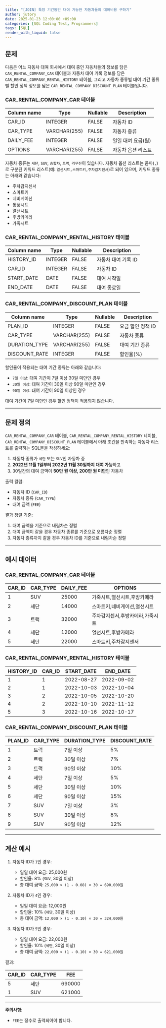 ```yaml
---
title: "[JOIN] 특정 기간동안 대여 가능한 자동차들의 대여비용 구하기"
author: jutory
date: 2025-01-23 12:00:00 +09:00
categories: [SQL Coding Test, Programmers]
tags: [SQL]
render_with_liquid: false
---
```


## 문제

다음은 어느 자동차 대여 회사에서 대여 중인 자동차들의 정보를 담은 `CAR_RENTAL_COMPANY_CAR` 테이블과 자동차 대여 기록 정보를 담은 `CAR_RENTAL_COMPANY_RENTAL_HISTORY` 테이블, 그리고 자동차 종류별 대여 기간 종류별 할인 정책 정보를 담은 `CAR_RENTAL_COMPANY_DISCOUNT_PLAN` 테이블입니다.

### CAR_RENTAL_COMPANY_CAR 테이블

| Column name | Type          | Nullable | Description                 |
|-------------|---------------|----------|-----------------------------|
| CAR_ID      | INTEGER       | FALSE    | 자동차 ID                  |
| CAR_TYPE    | VARCHAR(255)  | FALSE    | 자동차 종류                |
| DAILY_FEE   | INTEGER       | FALSE    | 일일 대여 요금(원)         |
| OPTIONS     | VARCHAR(255)  | FALSE    | 자동차 옵션 리스트         |

자동차 종류는 `세단`, `SUV`, `승합차`, `트럭`, `리무진`이 있습니다. 자동차 옵션 리스트는 콤마(`,`)로 구분된 키워드 리스트(예: `열선시트,스마트키,주차감지센서`)로 되어 있으며, 키워드 종류는 아래와 같습니다:

- 주차감지센서
- 스마트키
- 네비게이션
- 통풍시트
- 열선시트
- 후방카메라
- 가죽시트

### CAR_RENTAL_COMPANY_RENTAL_HISTORY 테이블

| Column name | Type    | Nullable | Description         |
|-------------|---------|----------|---------------------|
| HISTORY_ID  | INTEGER | FALSE    | 자동차 대여 기록 ID |
| CAR_ID      | INTEGER | FALSE    | 자동차 ID          |
| START_DATE  | DATE    | FALSE    | 대여 시작일         |
| END_DATE    | DATE    | FALSE    | 대여 종료일         |

### CAR_RENTAL_COMPANY_DISCOUNT_PLAN 테이블

| Column name    | Type          | Nullable | Description                     |
|----------------|---------------|----------|---------------------------------|
| PLAN_ID        | INTEGER       | FALSE    | 요금 할인 정책 ID              |
| CAR_TYPE       | VARCHAR(255)  | FALSE    | 자동차 종류                    |
| DURATION_TYPE  | VARCHAR(255)  | FALSE    | 대여 기간 종류                 |
| DISCOUNT_RATE  | INTEGER       | FALSE    | 할인율(%)                      |

할인율이 적용되는 대여 기간 종류는 아래와 같습니다:

- `7일 이상`: 대여 기간이 7일 이상 30일 미만인 경우
- `30일 이상`: 대여 기간이 30일 이상 90일 미만인 경우
- `90일 이상`: 대여 기간이 90일 이상인 경우

대여 기간이 7일 미만인 경우 할인 정책이 적용되지 않습니다.

---

## 문제 정의

`CAR_RENTAL_COMPANY_CAR` 테이블, `CAR_RENTAL_COMPANY_RENTAL_HISTORY` 테이블, `CAR_RENTAL_COMPANY_DISCOUNT_PLAN` 테이블에서 아래 조건을 만족하는 자동차 리스트를 출력하는 SQL문을 작성하세요:

1. 자동차 종류가 `세단` 또는 `SUV`인 자동차 중
2. **2022년 11월 1일부터 2022년 11월 30일까지 대여 가능**하고
3. 30일간의 대여 금액이 **50만 원 이상, 200만 원 미만**인 자동차

출력 컬럼:
- 자동차 ID (`CAR_ID`)
- 자동차 종류 (`CAR_TYPE`)
- 대여 금액 (`FEE`)

결과 정렬 기준:
1. 대여 금액을 기준으로 내림차순 정렬
2. 대여 금액이 같을 경우 자동차 종류를 기준으로 오름차순 정렬
3. 자동차 종류까지 같을 경우 자동차 ID를 기준으로 내림차순 정렬

---

## 예시 데이터

### CAR_RENTAL_COMPANY_CAR 테이블

| CAR_ID | CAR_TYPE | DAILY_FEE | OPTIONS                          |
|--------|----------|-----------|----------------------------------|
| 1      | SUV      | 25000     | 가죽시트,열선시트,후방카메라    |
| 2      | 세단     | 14000     | 스마트키,네비게이션,열선시트    |
| 3      | 트럭     | 32000     | 주차감지센서,후방카메라,가죽시트 |
| 4      | 세단     | 12000     | 열선시트,후방카메라             |
| 5      | 세단     | 22000     | 스마트키,주차감지센서           |

### CAR_RENTAL_COMPANY_RENTAL_HISTORY 테이블

| HISTORY_ID | CAR_ID | START_DATE | END_DATE   |
|------------|--------|------------|------------|
| 1          | 1      | 2022-08-27 | 2022-09-02 |
| 2          | 1      | 2022-10-03 | 2022-10-04 |
| 3          | 2      | 2022-10-05 | 2022-10-20 |
| 4          | 2      | 2022-10-10 | 2022-11-12 |
| 5          | 3      | 2022-10-16 | 2022-10-17 |

### CAR_RENTAL_COMPANY_DISCOUNT_PLAN 테이블

| PLAN_ID | CAR_TYPE | DURATION_TYPE | DISCOUNT_RATE |
|---------|----------|---------------|---------------|
| 1       | 트럭     | 7일 이상      | 5%            |
| 2       | 트럭     | 30일 이상     | 7%            |
| 3       | 트럭     | 90일 이상     | 10%           |
| 4       | 세단     | 7일 이상      | 5%            |
| 5       | 세단     | 30일 이상     | 10%           |
| 6       | 세단     | 90일 이상     | 15%           |
| 7       | SUV      | 7일 이상      | 3%            |
| 8       | SUV      | 30일 이상     | 8%            |
| 9       | SUV      | 90일 이상     | 12%           |

---

## 계산 예시

1. 자동차 ID가 `1`인 경우:
   - 일일 대여 요금: 25,000원
   - 할인율: 8% (`SUV`, 30일 이상)
   - 총 대여 금액: `25,000 × (1 - 0.08) × 30 = 690,000원`

2. 자동차 ID가 `4`인 경우:
   - 일일 대여 요금: 12,000원
   - 할인율: 10% (`세단`, 30일 이상)
   - 총 대여 금액: `12,000 × (1 - 0.10) × 30 = 324,000원`

3. 자동차 ID가 `5`인 경우:
   - 일일 대여 요금: 22,000원
   - 할인율: 10% (`세단`, 30일 이상)
   - 총 대여 금액: `22,000 × (1 - 0.10) × 30 = 621,000원`

결과:

| CAR_ID | CAR_TYPE | FEE     |
|--------|----------|---------|
| 5      | 세단     | 690000  |
| 1      | SUV      | 621000  |

---

**주의사항:**
- `FEE`는 정수로 출력되어야 합니다.